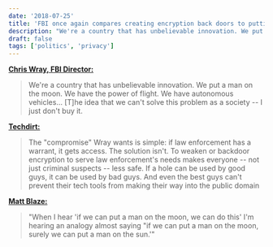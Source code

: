 ```yaml
---
date: '2018-07-25'
title: 'FBI once again compares creating encryption back doors to putting a man on the moon'
description: "We're a country that has unbelievable innovation. We put a man on the moon. We have the power of flight. We have autonomous vehicles… [T]he idea that we can't solve this problem as a society -- I just don't buy it."
draft: false
tags: ['politics', 'privacy']
---
```


**[Chris Wray, FBI Director:](https://www.techdirt.com/2018/07/25/fbi-boss-chris-wray-we-put-man-moon-so-why-not-encryption-backdoors/)**

> We're a country that has unbelievable innovation. We put a man on the moon. We have the power of flight. We have autonomous vehicles… [T]he idea that we can't solve this problem as a society -- I just don't buy it.<!-- excerpt -->

**[Techdirt:](https://www.techdirt.com/2018/07/25/fbi-boss-chris-wray-we-put-man-moon-so-why-not-encryption-backdoors/)**

> The "compromise" Wray wants is simple: if law enforcement has a warrant, it gets access. The solution isn't. To weaken or backdoor encryption to serve law enforcement's needs makes everyone -- not just criminal suspects -- less safe. If a hole can be used by good guys, it can be used by bad guys. And even the best guys can't prevent their tech tools from making their way into the public domain

**[Matt Blaze:](https://www.techdirt.com/2018/07/25/fbi-boss-chris-wray-we-put-man-moon-so-why-not-encryption-backdoors/)**

> "When I hear 'if we can put a man on the moon, we can do this' I'm hearing an analogy almost saying "if we can put a man on the moon, surely we can put a man on the sun.'"
